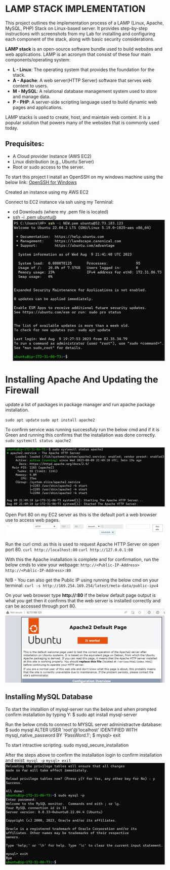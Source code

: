 # LAMP STACK IMPLEMENTATION

This project outlines the implementation process of a LAMP (Linux, Apache, MySQL, PHP) Stack on Linux-based server. It provides step-by-step instructions with screenshots from my Lab for installing and configuring each component of the stack, along with basic security considerations.

**LAMP stack** is an open-source software bundle used to build websites and web applications. LAMP is an acronym that consist of these four main components/operating system:

* **L - Linux**: The operating system that provides the foundation for the stack.
* **A - Apache**: A web server(HTTP Server) software that serves web content to users.
* **M - MySQL**: A relational database management system used to store and manage data.
* **P - PHP**: A server-side scripting language used to build dynamic web pages and applications.

LAMP stacks is used to create, host, and maintain web content. It is a popular solution that powers many of the websites that is commonly used today.

**Prequisites**:
-
* A Cloud provider Instance (AWS EC2)
* Linux distribution (e.g., Ubuntu Server)
* Root or sudo access to the server.

To start this project I inatall an OpenSSH on my windows machine using the below link:
[OpenSSH for Windows](https://learn.microsoft.com/en-us/windows-server/administration/openssh/openssh_install_firstuse?tabs=powershell#install-openssh-for-windows)

Created an instance using my AWS EC2

Connect to EC2 instance via ssh using my Terminal:
* cd Downloads (where my .pem file is located)
* ssh -i <private-key-name>.pem ubuntu@<Public-IP-address>
![Alt text](image.png)

# Installing Apache And Updating the Firewall
update a list of packages in package manager and run apache package installation.

`sudo apt update` 
`sudo apt install apache2`

To confirm service was running successfuly run the below cmd and if it is Green and running this confirms that the installation was done correctly.
`sudo systemctl status apache2`

![Alt text](image-2.png)

Open Port 80 on my EC2 server as this is the default port a web browser use to access web pages.
![Alt text](image-3.png)

Run the curl cmd: as this is used to request Apache HTTP Server on open port 80. 
`curl http://localhost:80`
`curl http://127.0.0.1:80`

With this the Apache installation is complete and for confirmation, run the below cmds to view your webpage:
`http://<Public-IP-Address>`
`http://<Public-IP-Address>:80`

N/B - You can also get the Public IP using running the below cmd on your terminal:
`curl -s http://169.254.169.254/latest/meta-data/public-ipv4`

On your web browser type **http://<Public-IP-Address>:80** if the below default page output is what you get then it confirms that the web server is installed correctly and can be accessed through port 80.
![Alt text](image-4.png)

## Installing MySQL Database
To start the installion of mysql-server run the below and when prompted confirm installation by typing Y:
$ sudo apt install mysql-server

Run the below cmds to connect to MYSQL server administractve database:
$ sudo mysql
ALTER USER 'root'@'localhost' IDENTIFIED WITH mysql_native_password BY 'PassWord.1';
$ mysql> exit

To start intractive scripting.
 sudo mysql_secure_installation

After the steps above to confirm the installation login to confirm installation and exist:
`mysql -p`
`mysql> exit`
![Alt text](image-5.png)























